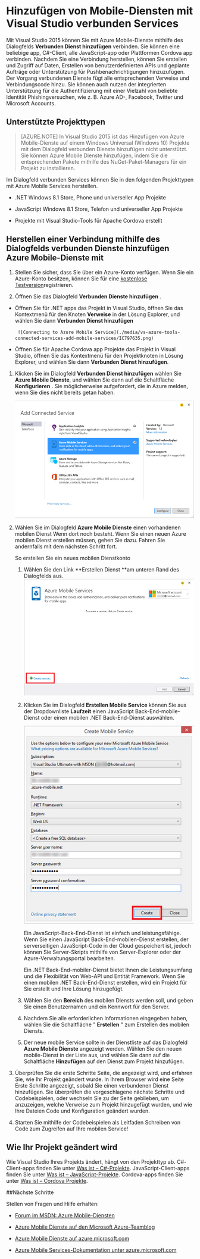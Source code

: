 <properties 
   pageTitle="Hinzufügen von Mobile Dienste mithilfe von Diensten verbunden in Visual Studio | Microsoft Azure"
   description="Fügen Sie Mobile Dienste hinzu, indem Sie über das Dialogfeld Visual Studio verbunden Dienste hinzufügen"
   services="visual-studio-online"
   documentationCenter="na"
   authors="mlhoop"
   manager="douge"
   editor="" />
<tags 
   ms.service="visual-studio-online"
   ms.devlang="na"
   ms.topic="article"
   ms.tgt_pltfrm="na"
   ms.workload="mobile"
   ms.date="12/16/2015"
   ms.author="mlearned" />

# <a name="adding-mobile-services-by-using-visual-studio-connected-services"></a>Hinzufügen von Mobile-Diensten mit Visual Studio verbunden Services

Mit Visual Studio 2015 können Sie mit Azure Mobile-Dienste mithilfe des Dialogfelds **Verbunden Dienst hinzufügen** verbinden. Sie können eine beliebige app, C#-Client, alle JavaScript-app oder Plattformen Cordova app verbinden. Nachdem Sie eine Verbindung herstellen, können Sie erstellen und Zugriff auf Daten, Erstellen von benutzerdefinierten APIs und geplante Aufträge oder Unterstützung für Pushbenachrichtigungen hinzuzufügen.  Der Vorgang verbundenen Dienste fügt alle entsprechenden Verweise und Verbindungscode hinzu. Sie können auch nutzen der integrierten Unterstützung für die Authentifizierung mit einer Vielzahl von beliebte Identität Phishingversuchen, wie z. B. Azure AD-, Facebook, Twitter und Microsoft Accounts.

## <a name="supported-project-types"></a>Unterstützte Projekttypen

>[AZURE.NOTE] In Visual Studio 2015 ist das Hinzufügen von Azure Mobile-Dienste auf einem Windows Universal (Windows 10) Projekte mit dem Dialogfeld verbunden Dienste hinzufügen nicht unterstützt. Sie können Azure Mobile Dienste hinzufügen, indem Sie die entsprechenden Pakete mithilfe des NuGet-Paket-Managers für ein Projekt zu installieren.

Im Dialogfeld verbunden Services können Sie in den folgenden Projekttypen mit Azure Mobile Services herstellen.

- .NET Windows 8.1 Store, Phone und universeller App Projekte

- JavaScript Windows 8.1 Store, Telefon und universeller App Projekte

- Projekte mit Visual Studio-Tools für Apache Cordova erstellt


## <a name="connect-to-azure-mobile-services-using-the-add-connected-services-dialog"></a>Herstellen einer Verbindung mithilfe des Dialogfelds verbunden Dienste hinzufügen Azure Mobile-Dienste mit

1. Stellen Sie sicher, dass Sie über ein Azure-Konto verfügen. Wenn Sie ein Azure-Konto besitzen, können Sie für eine [kostenlose Testversion](http://go.microsoft.com/fwlink/?LinkId=518146)registrieren.

1. Öffnen Sie das Dialogfeld **Verbunden Dienste hinzufügen** .
 - Öffnen Sie für .NET apps das Projekt in Visual Studio, öffnen Sie das Kontextmenü für den Knoten **Verweise** in der Lösung Explorer, und wählen Sie dann **Verbunden Dienst hinzufügen**
 
        ![Connecting to Azure Mobile Service](./media/vs-azure-tools-connected-services-add-mobile-services/IC797635.png)

 - Öffnen Sie für Apache Cordova app Projekte das Projekt in Visual Studio, öffnen Sie das Kontextmenü für den Projektknoten in Lösung Explorer, und wählen Sie dann **Verbunden Dienst hinzufügen**.

1. Klicken Sie im Dialogfeld **Verbunden Dienst hinzufügen** wählen Sie **Azure Mobile Dienste**, und wählen Sie dann auf die Schaltfläche **Konfigurieren** . Sie möglicherweise aufgefordert, die in Azure melden, wenn Sie dies nicht bereits getan haben.

    ![Hinzufügen einen Azure Mobile Service](./media/vs-azure-tools-connected-services-add-mobile-services/IC797636.png)

1. Wählen Sie im Dialogfeld **Azure Mobile Dienste** einen vorhandenen mobilen Dienst Wenn dort noch besteht. Wenn Sie einen neuen Azure mobilen Dienst erstellen müssen, gehen Sie dazu. Fahren Sie andernfalls mit dem nächsten Schritt fort.

    So erstellen Sie ein neues mobilen Dienstkonto
    1. Wählen Sie den Link **Erstellen Dienst **am unteren Rand des Dialogfelds aus.
        ![Neuen mobilen verbundenen Dienst hinzufügen](./media/vs-azure-tools-connected-services-add-mobile-services/IC797637.png)




    2. Klicken Sie im Dialogfeld **Erstellen Mobile Service** können Sie aus der Dropdownliste **Laufzeit** einen JavaScript Back-End-mobile-Dienst oder einen mobilen .NET Back-End-Dienst auswählen. 
  
        ![Erstellen eines mobilen Diensts](./media/vs-azure-tools-connected-services-add-mobile-services/IC797638.png)

        Ein JavaScript-Back-End-Dienst ist einfach und leistungsfähige. Wenn Sie einen JavaScript Back-End-mobilen-Dienst erstellen, der serverseitigen JavaScript-Code in der Cloud gespeichert ist, jedoch können Sie Server-Skripts mithilfe von Server-Explorer oder der Azure-Verwaltungsportal bearbeiten. 

        Ein .NET Back-End-mobiler-Dienst bietet Ihnen die Leistungsumfang und die Flexibilität von Web-API und Entität Framework. Wenn Sie einen mobilen .NET Back-End-Dienst erstellen, wird ein Projekt für Sie erstellt und Ihre Lösung hinzugefügt. 

    1. Wählen Sie den **Bereich** des mobilen Diensts werden soll, und geben Sie einen Benutzernamen und ein Kennwort für den Server.
 
    1. Nachdem Sie alle erforderlichen Informationen eingegeben haben, wählen Sie die Schaltfläche " **Erstellen** " zum Erstellen des mobilen Diensts.
    2. Der neue mobile Service sollte in der Dienstliste auf das Dialogfeld **Azure Mobile Dienste** angezeigt werden. Wählen Sie den neuen mobile-Dienst in der Liste aus, und wählen Sie dann auf die Schaltfläche **Hinzufügen** auf den Dienst zum Projekt hinzufügen.
    

1. Überprüfen Sie die erste Schritte Seite, die angezeigt wird, und erfahren Sie, wie Ihr Projekt geändert wurde. In Ihrem Browser wird eine Seite Erste Schritte angezeigt, sobald Sie einen verbundenen Dienst hinzufügen. Sie überprüfen die vorgeschlagene nächste Schritte und Codebeispielen, oder wechseln Sie zu der Seite geblieben, um anzuzeigen, welche Verweise zum Projekt hinzugefügt wurden, und wie Ihre Dateien Code und Konfiguration geändert wurden.

1. Starten Sie mithilfe der Codebeispielen als Leitfaden Schreiben von Code zum Zugreifen auf Ihre mobilen Service!

## <a name="how-your-project-is-modified"></a>Wie Ihr Projekt geändert wird

Wie Visual Studio Ihres Projekts ändert, hängt von den Projekttyp ab. C#-Client-apps finden Sie unter [Was ist – C#-Projekte](http://go.microsoft.com/fwlink/p/?LinkId=513119). JavaScript-Client-apps finden Sie unter [Was ist – JavaScript-Projekte](http://go.microsoft.com/fwlink/p/?LinkId=513120). Cordova-apps finden Sie unter [Was ist – Cordova Projekte](http://go.microsoft.com/fwlink/p/?LinkId=513116).


##<a name="next-steps"></a>Nächste Schritte

Stellen von Fragen und Hilfe erhalten: 

 - [Forum im MSDN: Azure Mobile-Diensten](https://social.msdn.microsoft.com/forums/azure/home?forum=azuremobile)

 - [Azure Mobile Dienste auf den Microsoft Azure-Teamblog](https://azure.microsoft.com/blog/topics/mobile/)

 - [Azure Mobile Dienste auf azure.microsoft.com](https://azure.microsoft.com/services/mobile-services/)

 - [Azure Mobile Services-Dokumentation unter azure.microsoft.com](https://azure.microsoft.com/documentation/services/mobile-services/)



